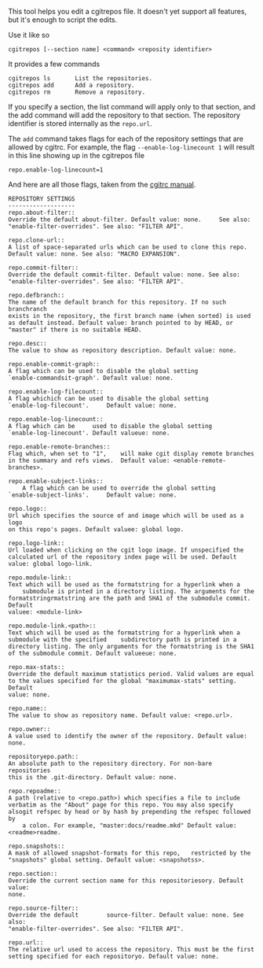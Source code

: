 This tool helps you edit a cgitrepos file. It doesn't yet support all
features, but it's enough to script the edits.

Use it like so

    cgitrepos [--section name] <command> <reposity identifier>

It provides a few commands

    cgitrepos ls       List the repositories.
    cgitrepos add      Add a repository.
    cgitrepos rm       Remove a repository.

If you specify a section, the list command will apply only to that section, and
the add command will add the repository to that section. The repository
identifier is stored internally as the `repo.url`.

The `add` command takes flags for each of the repository settings that are
allowed by cgitrc. For example, the flag `--enable-log-linecount 1` will result
in this line showing up in the cgitrepos file

    repo.enable-log-linecount=1

And here are all those flags, taken from the
[cgitrc manual](http://hjemli.net/git/cgit/tree/cgitrc.5.txt).

    REPOSITORY SETTINGS
    -------------------
    repo.about-filter::
    Override the default about-filter. Default value: none. 	See also:
    "enable-filter-overrides". See also: "FILTER API".

    repo.clone-url::
    A list of space-separated urls which can be used to clone this repo.
    Default value: none. See also: "MACRO EXPANSION".

    repo.commit-filter::
    Override the default commit-filter. Default value: none. See also:
    "enable-filter-overrides". See also: "FILTER API".

    repo.defbranch::
    The name of the default branch for this repository. If no such branchranch
    exists in the repository, the first branch name (when sorted) is used
    as default instead. Default value: branch pointed to by HEAD, or
    "master" if there is no suitable HEAD.

    repo.desc::
    The value to show as repository description. Default value: none.

    repo.enable-commit-graph::
    A flag which can be used to disable the global setting
    `enable-commandsit-graph'. Default value: none.

    repo.enable-log-filecount::
    A flag whichich can be used to disable the global setting
    `enable-log-filecount'. 	Default value: none.

    repo.enable-log-linecount::
    A flag which can be 	used to disable the global setting
    `enable-log-linecount'. Default valueue: none.

    repo.enable-remote-branches::
    Flag which, when set to "1", 	will make cgit display remote branches
    in the summary and refs views. 	Default value: <enable-remote-branches>.

    repo.enable-subject-links::
    	A flag which can be used to override the global setting
    `enable-subject-links'. 	Default value: none.

    repo.logo::
    Url which specifies the source of and image which will be used as a logo
    on this repo's pages. Default valuee: global logo.

    repo.logo-link::
    Url loaded when clicking on the cgit logo image. If unspecified the
    calculated url of the repository index page will be used. Default
    value: global logo-link.

    repo.module-link::
    Text which will be used as the formatstring for a hyperlink when a
    	submodule is printed in a directory listing. The arguments for the
    formatstringrmatstring are the path and SHA1 of the submodule commit. Default
    valuee: <module-link>

    repo.module-link.<path>::
    Text which will be used as the formatstring for a hyperlink when a
    submodule with the specified 	subdirectory path is printed in a
    directory listing. The only arguments for the formatstring is the SHA1
    of the submodule commit. Default valueeue: none.

    repo.max-stats::
    Override the default maximum statistics period. Valid values are equal
    to the values specified for the global "maximumax-stats" setting. Default
    value: none.

    repo.name::
    The value to show as repository name. Default value: <repo.url>.

    repo.owner::
    A value used to identify the owner of the repository. Default value:
    none.

    repositoryepo.path::
    An absolute path to the repository directory. For non-bare 	repositories
    this is the .git-directory. Default value: none.

    repo.repoadme::
    A path (relative to <repo.path>) which specifies a file to include
    verbatim as the "About" page for this repo. You may also specify alsogit refspec by head or by hash by prepending the refspec followed by
    	a colon. For example, "master:docs/readme.mkd" Default value: <readme>readme.

    repo.snapshots::
    A mask of allowed snapshot-formats for this repo, 	restricted by the
    "snapshots" global setting. Default value: <snapshotss>.

    repo.section::
    Override the current section name for this repositoriesory. Default value:
    none.

    repo.source-filter::
    Override the default 		source-filter. Default value: none. See also:
    "enable-filter-overrides". See also: "FILTER API".

    repo.url::
    The relative url used to access the repository. This must be the first
    setting specified for each repositoryo. Default value: none.
